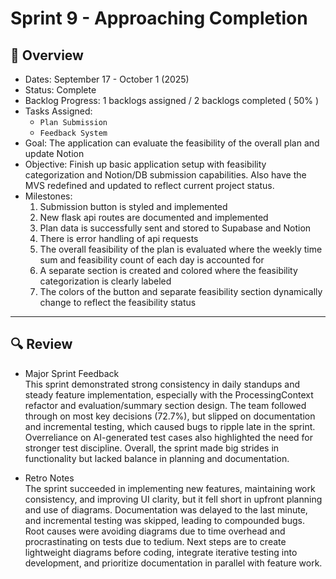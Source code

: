 # Sprint 9 - Approaching Completion

## 📝 Overview
* Dates: September 17 - October 1 (2025)
* Status: Complete
* Backlog Progress: 1 backlogs assigned / 2 backlogs completed ( 50% )
* Tasks Assigned:
    * `Plan Submission`
    * `Feedback System`
* Goal: The application can evaluate the feasibility of the overall plan and update Notion
* Objective: Finish up basic application setup with feasibility categorization and Notion/DB submission capabilities. Also have the MVS redefined and updated to reflect current project status.
* Milestones:
    1. Submission button is styled and implemented
    2. New flask api routes are documented and implemented
    3. Plan data is successfully sent and stored to Supabase and Notion
    4. There is error handling of api requests
    5. The overall feasibility of the plan is evaluated where the weekly time sum and feasibility count of each day is accounted for
    6. A separate section is created and colored where the feasibility categorization is clearly labeled
    7. The colors of the button and separate feasibility section dynamically change to reflect the feasibility status

--- 

## 🔍 Review
* Major Sprint Feedback  
This sprint demonstrated strong consistency in daily standups and steady feature implementation, especially with the ProcessingContext refactor and evaluation/summary section design. The team followed through on most key decisions (72.7%), but slipped on documentation and incremental testing, which caused bugs to ripple late in the sprint. Overreliance on AI-generated test cases also highlighted the need for stronger test discipline. Overall, the sprint made big strides in functionality but lacked balance in planning and documentation.

* Retro Notes  
The sprint succeeded in implementing new features, maintaining work consistency, and improving UI clarity, but it fell short in upfront planning and use of diagrams. Documentation was delayed to the last minute, and incremental testing was skipped, leading to compounded bugs. Root causes were avoiding diagrams due to time overhead and procrastinating on tests due to tedium. Next steps are to create lightweight diagrams before coding, integrate iterative testing into development, and prioritize documentation in parallel with feature work.
